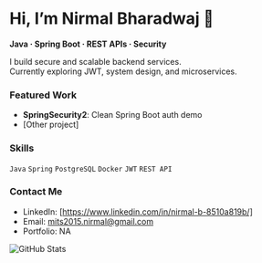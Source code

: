 # Hi, I’m Nirmal Bharadwaj 👋

**Java · Spring Boot · REST APIs · Security**

I build secure and scalable backend services.  
Currently exploring JWT, system design, and microservices.

###  Featured Work
- **SpringSecurity2**: Clean Spring Boot auth demo  
- [Other project]

###  Skills
`Java` `Spring` `PostgreSQL` `Docker` `JWT` `REST API`

###  Contact Me
- LinkedIn: [https://www.linkedin.com/in/nirmal-b-8510a819b/]
- Email: mits2015.nirmal@gmail.com
- Portfolio: NA

![GitHub Stats](https://github-readme-stats.vercel.app/api?username=iiit-nirmal)
